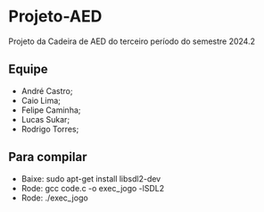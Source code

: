 # Projeto-AED

Projeto da Cadeira de AED do terceiro período do semestre 2024.2

## Equipe

- André Castro;
- Caio Lima;
- Felipe Caminha;
- Lucas Sukar;
- Rodrigo Torres;

## Para compilar

- Baixe: sudo apt-get install libsdl2-dev
- Rode: gcc code.c -o exec_jogo -lSDL2
- Rode: ./exec_jogo